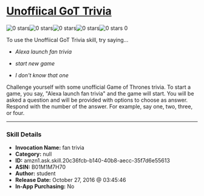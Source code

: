# [Unoffiical GoT Trivia](http://alexa.amazon.com/#skills/amzn1.ask.skill.20c36fcb-b140-40b8-aecc-35f7d6e55613)
![0 stars](../../images/ic_star_border_black_18dp_1x.png)![0 stars](../../images/ic_star_border_black_18dp_1x.png)![0 stars](../../images/ic_star_border_black_18dp_1x.png)![0 stars](../../images/ic_star_border_black_18dp_1x.png)![0 stars](../../images/ic_star_border_black_18dp_1x.png) 0

To use the Unoffiical GoT Trivia skill, try saying...

* *Alexa launch fan trivia*

* *start new game*

* *I don't know that one*

Challenge yourself with some unofficial Game of Thrones trivia.
To start a game, you say, "Alexa launch fan trivia" and the game will start. 
You will be asked a question and will be provided with options to choose as answer. 
Respond with the number of the answer.
For example, say one, two, three, or four.

***

### Skill Details

* **Invocation Name:** fan trivia
* **Category:** null
* **ID:** amzn1.ask.skill.20c36fcb-b140-40b8-aecc-35f7d6e55613
* **ASIN:** B01M1M7H70
* **Author:** student
* **Release Date:** October 27, 2016 @ 03:45:46
* **In-App Purchasing:** No
